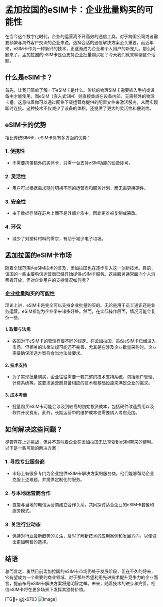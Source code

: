 # 孟加拉国的eSIM卡：企业批量购买的可能性

在当今这个数字化时代，企业的运营离不开高效的通信工具。对于跨国公司或者需要频繁与海外客户交流的企业来说，选择合适的通信解决方案至关重要。而近年来，eSIM卡作为一种新兴的技术，正逐渐成为企业和个人用户的新宠儿。那么问题来了，孟加拉国的eSIM卡是否支持企业批量购买呢？今天我们就来聊聊这个话题。

## 什么是eSIM卡？

首先，让我们简单了解一下eSIM卡是什么。传统的物理SIM卡需要插入手机或设备中才能使用，而eSIM（嵌入式SIM）则直接集成在设备内部，无需额外的物理卡槽。这意味着你可以通过网络下载运营商提供的配置文件来激活服务，从而实现即时连接。这种技术不仅减少了设备的体积，还提供了更大的灵活性和便利性。

## eSIM卡的优势

相比传统SIM卡，eSIM卡具有多方面的优势：

### 1. **便携性**
   - 不需要携带额外的实体卡，只需一台支持eSIM功能的设备即可。
   
### 2. **灵活性**
   - 用户可以根据需求随时切换不同的运营商和服务计划，而无需更换硬件。

### 3. **安全性**
   - 由于数据存储在芯片上而不是外部介质中，因此更难被复制或篡改。

### 4. **环保**
   - 减少了对塑料材料的需求，有助于减少电子垃圾。

## 孟加拉国的eSIM卡市场

随着全球范围内eSIM技术的普及，孟加拉国也在逐步引入这一创新技术。目前，该国的一些主要电信运营商已经开始提供eSIM卡服务。这些服务通常面向个人消费者开放，但对企业用户的支持情况如何呢？

### 企业批量购买的可能性

理论上讲，eSIM卡是完全可以支持企业批量购买的。无论是用于员工通讯还是业务运营，eSIM都能为企业带来诸多好处。然而，在实际操作层面，情况可能会复杂一些。

#### 1. **政策与法规**
   - 各国对于eSIM卡的管理有着不同的规定。在孟加拉国，虽然eSIM卡已经进入市场，但相关的法律法规可能还不完善，尤其是在涉及企业批量采购时。企业需要确保所选方案符合当地法律要求。

#### 2. **技术支持**
   - 为了实现批量购买，企业往往需要一套完整的技术支持系统，包括账户管理、计费系统等。这要求运营商具备相应的技术和基础设施来满足企业的需求。

#### 3. **成本考量**
   - 批量购买eSIM卡可能会涉及到较高的初始投资成本，包括硬件改造费用以及软件开发费用。此外，长期运营中的维护成本也需要纳入考虑范围。

## 如何解决这些问题？

尽管存在上述挑战，但并不意味着企业在孟加拉国无法享受到eSIM带来的便利。以下是一些可能的解决方案：

### 1. **寻找专业服务商**
   - 市场上有很多专门为企业提供eSIM卡解决方案的服务商。他们能够帮助企业克服上述难题，并提供定制化的服务。

### 2. **与本地运营商合作**
   - 直接与当地的电信运营商建立合作关系，共同探讨适合企业的eSIM卡套餐和服务模式。

### 3. **关注行业动态**
   - 保持对行业最新趋势的关注，及时了解新技术的应用案例和发展方向，以便做出更加明智的选择。

## 结语

总而言之，虽然目前孟加拉国的eSIM卡市场仍处于发展阶段，但在不久的将来，它有望成为一个重要的商业领域。对于那些希望利用先进技术提升竞争力的企业而言，提前布局eSIM卡解决方案将是明智之举。未来，随着技术的进步和完善，相信eSIM卡将在更多场景下发挥其独特价值。

[TG💪+ @jx0703 ![Image](https://github.com/user-attachments/assets/dbca1d08-cadb-493c-b0ec-ad6f7a83f270)]